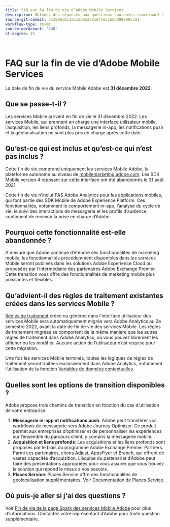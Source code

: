 ```yaml
---
title: FAQ sur la fin de vie d’Adobe Mobile Services
description: Obtenez des réponses aux questions courantes concernant l’annonce de fin de vie des services Mobile Adobe.
source-git-commit: 7c3886cbc33c155e527a1d77eccbd3d99609c3d1
workflow-type: tm+mt
source-wordcount: '438'
ht-degree: 1%

---
```


# FAQ sur la fin de vie d’Adobe Mobile Services

La date de fin de vie du service Mobile Adobe est **31 décembre 2022**.

## Que se passe-t-il ?

Les services Mobile arrivent en fin de vie le 31 décembre 2022. Les services Mobile, qui prennent en charge une interface utilisateur mobile, l’acquisition, les liens profonds, la messagerie in-app, les notifications push et la géolocalisation ne sont plus pris en charge après cette date.

## Qu’est-ce qui est inclus et qu’est-ce qui n’est pas inclus ?

Cette fin de vie comprend uniquement les services Mobile Adobe, la plateforme autonome au niveau de [mobilemarketing.adobe.com](https://mobilemarketing.adobe.com). Les SDK Mobile version 4 reposant sur cette interface ont été abandonnés le 31 août 2021.

Cette fin de vie n’inclut PAS Adobe Analytics pour les applications mobiles, qui font partie des SDK Mobile de Adobe Experience Platform. Ces fonctionnalités, notamment le comportement in-app, l’analyse du cycle de vie, le suivi des interactions de messagerie et les profils d’audience, continuent de recevoir la prise en charge d’Adobe.

## Pourquoi cette fonctionnalité est-elle abandonnée ?

À mesure que Adobe continue d’étendre ses fonctionnalités de marketing mobile, les fonctionnalités précédemment disponibles dans les services Mobile seront publiées dans les solutions Adobe Experience Cloud ou proposées par l’intermédiaire des partenaires Adobe Exchange Premier. Cette transition vous offre des fonctionnalités de marketing mobile plus puissantes et flexibles.

## Qu’advient-il des règles de traitement existantes créées dans les services Mobile ?

[Règles de traitement](https://experienceleague.adobe.com/docs/analytics/admin/admin-tools/processing-rules/processing-rules.html) créée ou générée dans l’interface utilisateur des services Mobile sera automatiquement migrée vers Adobe Analytics au 2e semestre 2022, avant la date de fin de vie des services Mobile. Les règles de traitement migrées se comportent de la même manière que les autres règles de traitement dans Adobe Analytics, où vous pouvez librement les afficher ou les modifier. Aucune action de l’utilisateur n’est requise pour cette migration.

Une fois les services Mobile terminés, toutes les logiques de règles de traitement seront traitées exclusivement dans Adobe Analytics, notamment l’utilisation de la fonction [Variables de données contextuelles](https://experienceleague.adobe.com/docs/analytics/implementation/vars/page-vars/contextdata.html?lang=en).

## Quelles sont les options de transition disponibles ?

Adobe propose trois chemins de transition en fonction du cas d’utilisation de votre entreprise.

1. **Messagerie in-app et notifications push**: Adobe peut transférer vos workflows de messagerie vers Adobe Journey Optimizer. Ce produit permet aux entreprises d’optimiser et de personnaliser les expériences sur l’ensemble du parcours client, y compris la messagerie mobile.
1. **Acquisition et liens profonds**: Les acquisitions et les liens profonds sont proposés par le biais du programme Adobe Exchange Premier Partners. Parmi ces partenaires, citons Adjust, AppsFlyer et Branch, qui offrent de vastes capacités d’acquisition. L’équipe du partenariat d’Adobe peut faire des présentations appropriées pour vous assurer que vous trouvez la solution qui répond le mieux à vos besoins.
1. **Places Service**: Places Service offre des fonctionnalités de géolocalisation supplémentaires. Voir [Documentation de Places Service](https://experienceleague.adobe.com/docs/places/using/home.html?lang=fr).

## Où puis-je aller si j&#39;ai des questions ?

Voir [Fin de vie de la page Spark des services Mobile Adobe](https://spark.adobe.com/page/C6D30y09zaRpD/) pour plus d’informations. Contactez votre représentant d’Adobe pour toute question supplémentaire.
